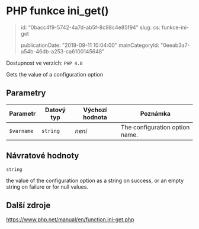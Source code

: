 PHP funkce ini_get()
====================

> id: "0bacc4f9-5742-4a7d-ab5f-8c98c4e85f94"
> slug:
> 	cs: funkce-ini-get
>
> publicationDate: "2019-09-11 10:04:00"
> mainCategoryId: "0eeab3a7-a54b-46db-a253-ca6100145648"

Dostupnost ve verzích: `PHP 4.0`

Gets the value of a configuration option


Parametry
--------------

| Parametr | Datový typ | Výchozí hodnota | Poznámka |
|-----|-----|-----|-----|
| `$varname` | `string` | *není* | The configuration option name. |


Návratové hodnoty
----------------

`string`

the value of the configuration option as a string on success, or
an empty string on failure or for null values.

Další zdroje
------------

https://www.php.net/manual/en/function.ini-get.php
